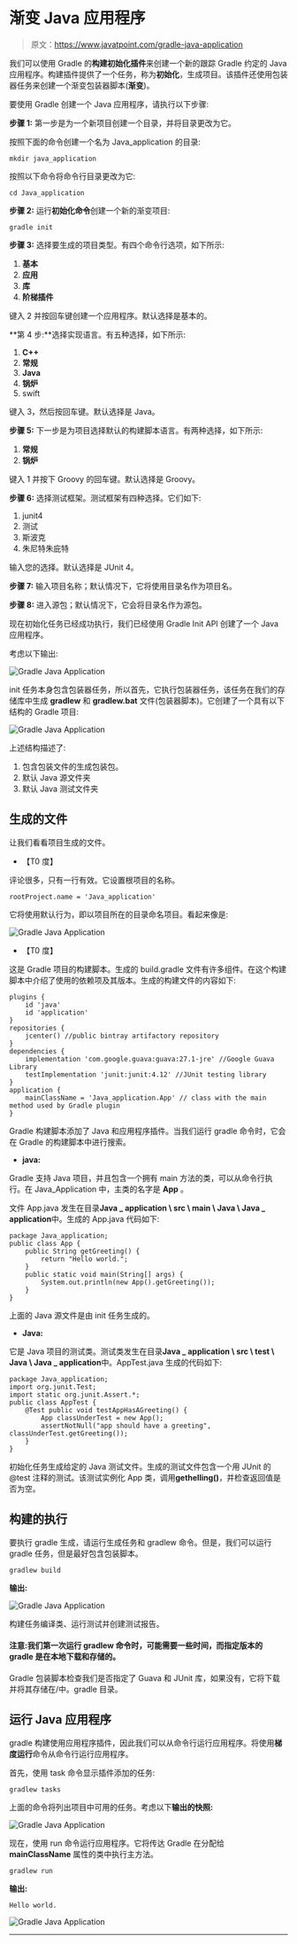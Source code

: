 # 渐变 Java 应用程序

> 原文：<https://www.javatpoint.com/gradle-java-application>

我们可以使用 Gradle 的**构建初始化插件**来创建一个新的跟踪 Gradle 约定的 Java 应用程序。构建插件提供了一个任务，称为**初始化**，生成项目。该插件还使用包装器任务来创建一个渐变包装器脚本(**渐变**)。

要使用 Gradle 创建一个 Java 应用程序，请执行以下步骤:

**步骤 1:** 第一步是为一个新项目创建一个目录，并将目录更改为它。

按照下面的命令创建一个名为 Java_application 的目录:

```
mkdir java_application

```

按照以下命令将命令行目录更改为它:

```
cd Java_application 

```

**步骤 2:** 运行**初始化命令**创建一个新的渐变项目:

```
gradle init

```

**步骤 3:** 选择要生成的项目类型。有四个命令行选项，如下所示:

1.  **基本**
2.  **应用**
3.  **库**
4.  **阶梯插件**

键入 2 并按回车键创建一个应用程序。默认选择是基本的。

**第 4 步:**选择实现语言。有五种选择，如下所示:

1.  **C++**
2.  **常规**
3.  **Java**
4.  **锅炉**
5.  swift

键入 3，然后按回车键。默认选择是 Java。

**步骤 5:** 下一步是为项目选择默认的构建脚本语言。有两种选择，如下所示:

1.  **常规**
2.  **锅炉**

键入 1 并按下 Groovy 的回车键。默认选择是 Groovy。

**步骤 6:** 选择测试框架。测试框架有四种选择。它们如下:

1.  junit4
2.  测试
3.  斯波克
4.  朱尼特朱庇特

输入您的选择。默认选择是 JUnit 4。

**步骤 7:** 输入项目名称；默认情况下，它将使用目录名作为项目名。

**步骤 8:** 进入源包；默认情况下，它会将目录名作为源包。

现在初始化任务已经成功执行，我们已经使用 Gradle Init API 创建了一个 Java 应用程序。

考虑以下输出:

![Gradle Java Application](img/7d82e6a2b22ba5e0e445fe68d24745f1.png)

init 任务本身包含包装器任务，所以首先，它执行包装器任务，该任务在我们的存储库中生成 **gradlew** 和 **gradlew.bat** 文件(包装器脚本)。它创建了一个具有以下结构的 Gradle 项目:

![Gradle Java Application](img/c6f7c32979742e78ecfcc393e61833d4.png)

上述结构描述了:

1.  包含包装文件的生成包装包。
2.  默认 Java 源文件夹
3.  默认 Java 测试文件夹

## 生成的文件

让我们看看项目生成的文件。

*   【T0 度】

评论很多，只有一行有效。它设置根项目的名称。

```
rootProject.name = 'Java_application'

```

它将使用默认行为，即以项目所在的目录命名项目。看起来像是:

![Gradle Java Application](img/6d280adaf96c5ca9a70c6be273bdf7b3.png)

*   【T0 度】

这是 Gradle 项目的构建脚本。生成的 build.gradle 文件有许多组件。在这个构建脚本中介绍了使用的依赖项及其版本。生成的构建文件的内容如下:

```
plugins {
    id 'java'
    id 'application'
}
repositories {
    jcenter() //public bintray artifactory repository
}
dependencies {
    implementation 'com.google.guava:guava:27.1-jre' //Google Guava Library
    testImplementation 'junit:junit:4.12' //JUnit testing library
}
application {
    mainClassName = 'Java_application.App' // class with the main method used by Gradle plugin 
}

```

Gradle 构建脚本添加了 Java 和应用程序插件。当我们运行 gradle 命令时，它会在 Gradle 的构建脚本中进行搜索。

*   **java:**

Gradle 支持 Java 项目，并且包含一个拥有 main 方法的类，可以从命令行执行。在 Java_Application 中，主类的名字是 **App** 。

文件 App.java 发生在目录**Java _ application \ src \ main \ Java \ Java _ application**中。生成的 App.java 代码如下:

```
package Java_application;
public class App {
    public String getGreeting() {
        return "Hello world.";
    }
    public static void main(String[] args) {
        System.out.println(new App().getGreeting());
    }
}

```

上面的 Java 源文件是由 init 任务生成的。

*   **Java:**

它是 Java 项目的测试类。测试类发生在目录**Java _ application \ src \ test \ Java \ Java _ application**中。AppTest.java 生成的代码如下:

```
package Java_application;
import org.junit.Test;
import static org.junit.Assert.*;
public class AppTest {
    @Test public void testAppHasAGreeting() {
        App classUnderTest = new App();
        assertNotNull("app should have a greeting", classUnderTest.getGreeting());
    }
}

```

初始化任务生成给定的 Java 测试文件。生成的测试文件包含一个用 JUnit 的@test 注释的测试。该测试实例化 App 类，调用**gethelling()**，并检查返回值是否为空。

## 构建的执行

要执行 gradle 生成，请运行生成任务和 gradlew 命令。但是，我们可以运行 gradle 任务，但是最好包含包装脚本。

```
gradlew build

```

**输出:**

![Gradle Java Application](img/878093a5aabd5a7b24cae618d154a6c1.png)

构建任务编译类、运行测试并创建测试报告。

#### 注意:我们第一次运行 gradlew 命令时，可能需要一些时间，而指定版本的 gradle 是在本地下载和存储的。

Gradle 包装脚本检查我们是否指定了 Guava 和 JUnit 库，如果没有，它将下载并将其存储在/中。gradle 目录。

## 运行 Java 应用程序

gradle 构建使用应用程序插件，因此我们可以从命令行运行应用程序。将使用**梯度运行**命令从命令行运行应用程序。

首先，使用 task 命令显示插件添加的任务:

```
gradlew tasks

```

上面的命令将列出项目中可用的任务。考虑以下**输出的快照:**

![Gradle Java Application](img/09241e07e1a419b0d66688643925929b.png)

现在，使用 run 命令运行应用程序。它将传达 Gradle 在分配给 **mainClassName** 属性的类中执行主方法。

```
gradlew run

```

**输出:**

```
Hello world.

```

![Gradle Java Application](img/07afc82275b626345fb3b7104ad6a234.png)

* * *